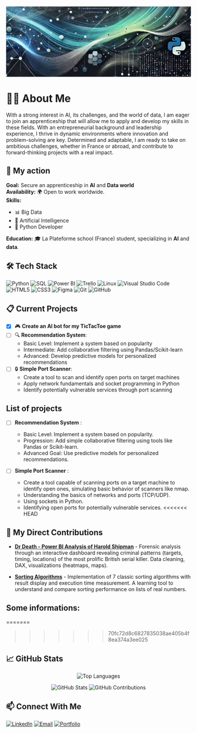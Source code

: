 <p align="center">
  <img src="./banner_github_profile4.gif" alt="Banner Image">
</p>

# 👨‍💻 About Me

With a strong interest in AI, its challenges, and the world of data, I am eager to join an apprenticeship that will allow me to apply and develop my skills in these fields. With an entrepreneurial background and leadership experience, I thrive in dynamic environments where innovation and problem-solving are key. Determined and adaptable, I am ready to take on ambitious challenges, whether in France or abroad, and contribute to forward-thinking projects with a real impact.

## 🎯 My action

**Goal:** Secure an apprenticeship in **AI** and **Data world**  
**Availability:** 🌍 Open to work worldwide.  
**Skills:**
- 📊 Big Data
- 🧠 Artificial Intelligence
- 🐍 Python Developer

**Education:** 🎓 La Plateforme school (France) student, specializing in **AI** and **data**.

## 🛠️ Tech Stack

![Python](https://img.shields.io/badge/Python-3776AB?logo=python&logoColor=fff&style=flat)
![SQL](https://img.shields.io/badge/SQL-CC2927?logo=sql&logoColor=fff&style=flat)
![Power BI](https://img.shields.io/badge/Power%20BI-F2C811?logo=powerbi&logoColor=000&style=flat)
![Trello](https://img.shields.io/badge/Trello-0079BF?logo=trello&logoColor=white&style=flat)
![Linux](https://img.shields.io/badge/Linux-FCC624?logo=linux&logoColor=black&style=flat)
![Visual Studio Code](https://img.shields.io/badge/VS%20Code-007ACC?logo=visual-studio-code&logoColor=white&style=flat)
![HTML5](https://img.shields.io/badge/HTML5-E34F26?logo=html5&logoColor=white&style=flat)
![CSS3](https://img.shields.io/badge/CSS3-1572B6?logo=css3&logoColor=white&style=flat)
![Figma](https://img.shields.io/badge/Figma-FF7262?logo=figma&logoColor=white&style=flat)
![Git](https://img.shields.io/badge/Git-F05032?logo=git&logoColor=white&style=flat)
![GitHub](https://img.shields.io/badge/GitHub-181717?logo=github&logoColor=white&style=flat)

## 📋 Current Projects

- [x] 🎮 **Create an AI bot for my TicTacToe game**
- [ ] 🔍 **Recommendation System**:
  - Basic Level: Implement a system based on popularity
  - Intermediate: Add collaborative filtering using Pandas/Scikit-learn
  - Advanced: Develop predictive models for personalized recommendations
- [ ] 🔒 **Simple Port Scanner**:
  - Create a tool to scan and identify open ports on target machines
  - Apply network fundamentals and socket programming in Python
  - Identify potentially vulnerable services through port scanning

## List of projects
- [ ] **Recommendation System** :
    
    - Basic Level: Implement a system based on popularity.
    - Progression: Add simple collaborative filtering using tools like Pandas or Scikit-learn.
    - Advanced Goal: Use predictive models for personalized recommendations.

- [ ] **Simple Port Scanner** : 
      
    - Create a tool capable of scanning ports on a target machine to identify open ones, 
      simulating basic behavior of scanners like nmap.
    - Understanding the basics of networks and ports (TCP/UDP).
    - Using sockets in Python.
    - Identifying open ports for potentially vulnerable services.
<<<<<<< HEAD
     

## 🚀 My Direct Contributions

- **[Dr Death - Power BI Analysis of Harold Shipman](https://github.com/khady-ndiaye/Dr_death)** - Forensic analysis through an interactive dashboard revealing criminal patterns (targets, timing, locations) of the most prolific British serial killer. Data cleaning, DAX, visualizations (heatmaps, maps). 

- **[Sorting Algorithms](https://github.com/ouda-sadek/sorting-algorithms)** - Implementation of 7 classic sorting algorithms with result display and execution time measurement. A learning tool to understand and compare sorting performance on lists of real numbers.




## Some informations:
=======
>>>>>>> 70fc72d8c6827835038ae405b4f8ea374a3ee025

## 📈 GitHub Stats
<p align="center">
  <img src="https://github-readme-stats.vercel.app/api/top-langs/?username=Paul-Emmanuel-Buffe&layout=compact&theme=tokyonight" alt="Top Languages" style="display: inline;" />
</p>
<p align="center">
  <img src="https://github-readme-stats.vercel.app/api?username=Paul-Emmanuel-Buffe&show_icons=true&theme=tokyonight" alt="GitHub Stats" style="display: inline;" />
  <img src="https://github-readme-streak-stats.herokuapp.com/?user=Paul-Emmanuel-Buffe&theme=tokyonight" alt="GitHub Contributions" />
</p>

     
  ## 📫 Connect With Me

[![LinkedIn](https://img.shields.io/badge/LinkedIn-0A66C2?logo=linkedin&logoColor=white&style=for-the-badge)](https://www.linkedin.com/in/paul-emmanuel-buffe-757a2199/)
[![Email](https://img.shields.io/badge/Email-EA4335?logo=gmail&logoColor=white&style=for-the-badge)](mailto:paul-emmanuel.buffe@gmail.com)
[![Portfolio](https://img.shields.io/badge/Portfolio-000000?logo=notion&logoColor=white&style=for-the-badge)](https://paul-emmanuel-buffe.github.io/portfolio/)
     

